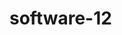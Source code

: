 # software-12
<!-- 
docker run --name rest_api -e POSTGRES_DB=rest_db -e POSTGRES_USER=asus -e POSTGRES_PASSWORD=asusrestapi00 -p 5432:5432 -d postgres
 -->

<!-- docker-compose up -d -->
